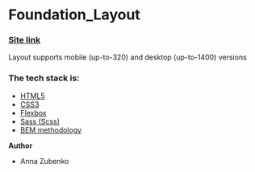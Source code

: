 # **Foundation_Layout**

### [**Site link**](https://annazubenko79.github.io/foundation_layout/)

Layout supports mobile (up-to-320) and desktop (up-to-1400) versions

### **The tech stack is:**

- [HTML5](https://en.wikipedia.org/wiki/HTML5)
- [CSS3](https://en.wikipedia.org/wiki/CSS)
- [Flexbox](https://en.wikipedia.org/wiki/CSS_Flexible_Box_Layout)
- [Sass (Scss)](https://sass-lang.com/)
- [BEM methodology](https://en.bem.info/methodology/)

**Author**

- Anna Zubenko
